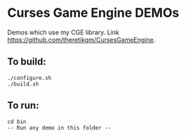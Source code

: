 # Curses Game Engine DEMOs
Demos which use my CGE library. Link https://github.com/theretikgm/CursesGameEngine.
## To build:
    ./configure.sh
    ./build.sh
## To run:
    cd bin
    -- Run any demo in this folder --